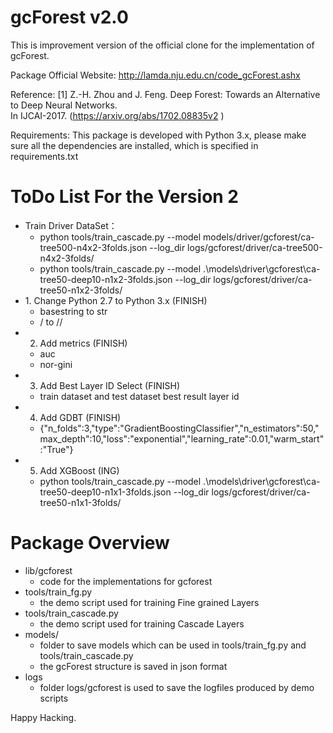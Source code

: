 gcForest v2.0
========
This is improvement version of the official clone for the implementation of gcForest.

Package Official Website: http://lamda.nju.edu.cn/code_gcForest.ashx                      

Reference: [1] Z.-H. Zhou and J. Feng. Deep Forest: Towards an Alternative to Deep Neural Networks.               
            In IJCAI-2017.  (https://arxiv.org/abs/1702.08835v2 )                                                 

Requirements: This package is developed with Python 3.x, please make sure all the dependencies are installed,  which is specified in requirements.txt                                                                            


ToDo List For the Version 2
========
- Train Driver DataSet：
  - python tools/train_cascade.py --model models/driver/gcforest/ca-tree500-n4x2-3folds.json --log_dir logs/gcforest/driver/ca-tree500-n4x2-3folds/
  - python tools/train_cascade.py --model .\models\driver\gcforest\ca-tree50-deep10-n1x2-3folds.json --log_dir logs/gcforest/driver/ca-tree50-n1x2-3folds/
- ​1. Change Python 2.7 to Python 3.x (FINISH)
  - basestring to str
  - / to //
- 2. Add metrics (FINISH)
  - auc
  - nor-gini
- 3. Add Best Layer ID Select (FINISH)
  - train dataset and test dataset best result layer id
- 4. Add GDBT (FINISH)
  - {"n_folds":3,"type":"GradientBoostingClassifier","n_estimators":50,"max_depth":10,"loss":"exponential","learning_rate":0.01,"warm_start":"True"}
- 5. Add XGBoost (ING)
  - python tools/train_cascade.py --model .\models\driver\gcforest\ca-tree50-deep10-n1x1-3folds.json --log_dir logs/gcforest/driver/ca-tree50-n1x1-3folds/

Package Overview
========
* lib/gcforest
    - code for the implementations for gcforest
* tools/train_fg.py
    - the demo script used for training Fine grained Layers
* tools/train_cascade.py
    - the demo script used for training Cascade Layers
* models/
    - folder to save models which can be used in tools/train_fg.py and tools/train_cascade.py
    - the gcForest structure is saved in json format
* logs
    - folder logs/gcforest is used to save the logfiles produced by demo scripts


Happy Hacking.